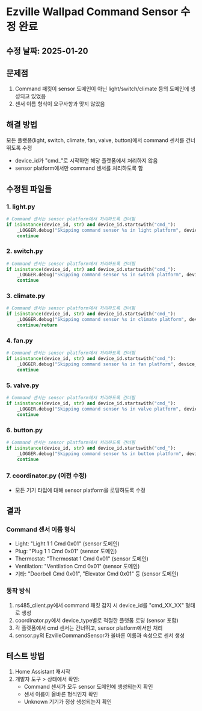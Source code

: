 # Ezville Wallpad Command Sensor 수정 완료

## 수정 날짜: 2025-01-20

## 문제점
1. Command 패킷이 sensor 도메인이 아닌 light/switch/climate 등의 도메인에 생성되고 있었음
2. 센서 이름 형식이 요구사항과 맞지 않았음

## 해결 방법
모든 플랫폼(light, switch, climate, fan, valve, button)에서 command 센서를 건너뛰도록 수정
- device_id가 "cmd_"로 시작하면 해당 플랫폼에서 처리하지 않음
- sensor platform에서만 command 센서를 처리하도록 함

## 수정된 파일들

### 1. light.py
```python
# Command 센서는 sensor platform에서 처리하도록 건너뜀
if isinstance(device_id, str) and device_id.startswith("cmd_"):
    _LOGGER.debug("Skipping command sensor %s in light platform", device_key)
    continue
```

### 2. switch.py
```python
# Command 센서는 sensor platform에서 처리하도록 건너뜀  
if isinstance(device_id, str) and device_id.startswith("cmd_"):
    _LOGGER.debug("Skipping command sensor %s in switch platform", device_key)
    continue
```

### 3. climate.py
```python
# Command 센서는 sensor platform에서 처리하도록 건너뜀
if isinstance(device_id, str) and device_id.startswith("cmd_"):
    _LOGGER.debug("Skipping command sensor %s in climate platform", device_key)
    continue/return
```

### 4. fan.py
```python
# Command 센서는 sensor platform에서 처리하도록 건너뜀
if isinstance(device_id, str) and device_id.startswith("cmd_"):
    _LOGGER.debug("Skipping command sensor %s in fan platform", device_key)
    continue
```

### 5. valve.py
```python
# Command 센서는 sensor platform에서 처리하도록 건너뜀
if isinstance(device_id, str) and device_id.startswith("cmd_"):
    _LOGGER.debug("Skipping command sensor %s in valve platform", device_key)
    continue
```

### 6. button.py
```python
# Command 센서는 sensor platform에서 처리하도록 건너뜀
if isinstance(device_id, str) and device_id.startswith("cmd_"):
    _LOGGER.debug("Skipping command sensor %s in button platform", device_key)
    continue
```

### 7. coordinator.py (이전 수정)
- 모든 기기 타입에 대해 sensor platform을 로딩하도록 수정

## 결과

### Command 센서 이름 형식
- Light: "Light 1 1 Cmd 0x01" (sensor 도메인)
- Plug: "Plug 1 1 Cmd 0x01" (sensor 도메인)
- Thermostat: "Thermostat 1 Cmd 0x01" (sensor 도메인)
- Ventilation: "Ventilation Cmd 0x01" (sensor 도메인)
- 기타: "Doorbell Cmd 0x01", "Elevator Cmd 0x01" 등 (sensor 도메인)

### 동작 방식
1. rs485_client.py에서 command 패킷 감지 시 device_id를 "cmd_XX_XX" 형태로 생성
2. coordinator.py에서 device_type별로 적절한 플랫폼 로딩 (sensor 포함)
3. 각 플랫폼에서 cmd 센서는 건너뛰고, sensor platform에서만 처리
4. sensor.py의 EzvilleCommandSensor가 올바른 이름과 속성으로 센서 생성

## 테스트 방법
1. Home Assistant 재시작
2. 개발자 도구 > 상태에서 확인:
   - Command 센서가 모두 sensor 도메인에 생성되는지 확인
   - 센서 이름이 올바른 형식인지 확인
   - Unknown 기기가 정상 생성되는지 확인
